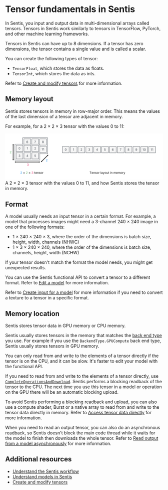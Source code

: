 # Tensor fundamentals in Sentis

In Sentis, you input and output data in multi-dimensional arrays called tensors. Tensors in Sentis work similarly to tensors in TensorFlow, PyTorch, and other machine learning frameworks.

Tensors in Sentis can have up to 8 dimensions. If a tensor has zero dimensions, the tensor contains a single value and is called a scalar.

You can create the following types of tensor:

- `TensorFloat`, which stores the data as floats.
- `TensorInt`, which stores the data as ints.

Refer to [Create and modify tensors](do-basic-tensor-operations.md) for more information.

## Memory layout

Sentis stores tensors in memory in row-major order. This means the values of the last dimension of a tensor are adjacent in memory.

For example, for a 2 × 2 × 3 tensor with the values 0 to 11:

![](images/tensor-memory-layout.svg)
A 2 × 2 × 3 tensor with the values 0 to 11, and how Sentis stores the tensor in memory.

## Format

A model usually needs an input tensor in a certain format. For example, a model that processes images might need a 3-channel 240 × 240 image in one of the following formats:

- 1 × 240 × 240 × 3, where the order of the dimensions is batch size, height, width, channels (NHWC)
- 1 × 3 × 240 × 240, where the order of the dimensions is batch size, channels, height, width (NCHW)

If your tensor doesn't match the format the model needs, you might get unexpected results. 

You can use the Sentis functional API to convert a tensor to a different format. Refer to [Edit a model](edit-a-model.md) for more information.

Refer to [Create input for a model](create-an-input-tensor.md) for more information if you need to convert a texture to a tensor in a specific format.

## Memory location

Sentis stores tensor data in GPU memory or CPU memory.

Sentis usually stores tensors in the memory that matches the [back end type](create-an-engine.md#back-end-types) you use. For example if you use the `BackendType.GPUCompute` back end type, Sentis usually stores tensors in GPU memory.

You can only read from and write to the elements of a tensor directly if the tensor is on the CPU, and it can be slow. It's faster to edit your model with the functional API.

If you need to read from and write to the elements of a tensor directly, use [`CompleteOperationsAndDownload`](xref:Unity.Sentis.Tensor.CompleteOperationsAndDownload). Sentis performs a blocking readback of the tensor to the CPU. The next time you use this tensor in a model or operation on the GPU there will be an automatic blocking upload.   

To avoid Sentis performing a blocking readback and upload, you can also use a compute shader, Burst or a native array to read from and write to the tensor data directly in memory. Refer to [Access tensor data directly](access-tensor-data-directly.md) for more information.

When you need to read an output tensor, you can also do an asynchronous readback, so Sentis doesn't block the main code thread while it waits for the model to finish then downloads the whole tensor. Refer to [Read output from a model asynchronously](read-output-async.md) for more information.

## Additional resources

- [Understand the Sentis workflow](understand-sentis-workflow.md)
- [Understand models in Sentis](models-concept.md)
- [Create and modify tensors](do-basic-tensor-operations.md)

